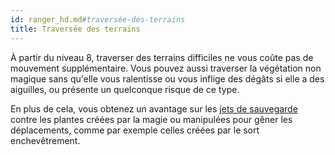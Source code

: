 ```yaml
---
id: ranger_hd.md#traversée-des-terrains
title: Traversée des terrains
---
```


À partir du niveau 8, traverser des terrains difficiles ne vous coûte pas de mouvement supplémentaire. Vous pouvez aussi traverser la végétation non magique sans qu'elle vous ralentisse ou vous inflige des dégâts si elle a des aiguilles, ou présente un quelconque risque de ce type.

En plus de cela, vous obtenez un avantage sur les [jets de sauvegarde](hd_abilities_jets_de_sauvegarde.md) contre les plantes créées par la magie ou manipulées pour gêner les déplacements, comme par exemple celles créées par le sort enchevêtrement.

